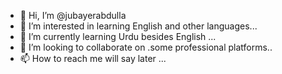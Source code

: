 - 👋 Hi, I’m @jubayerabdulla
- 👀 I’m interested in learning English and other languages...
- 🌱 I’m currently learning Urdu besides English ...
- 💞️ I’m looking to collaborate on .some professional platforms..
- 📫 How to reach me will say later ...

<!---
jubayerabdulla/jubayerabdulla is a ✨ special ✨ repository because its `README.md` (this file) appears on your GitHub profile.
You can click the Preview link to take a look at your changes.
--->
